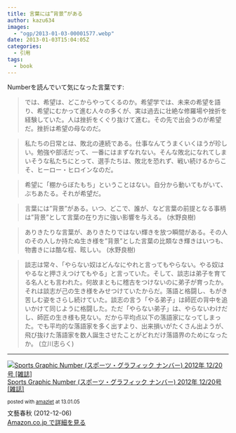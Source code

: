 ```yaml
---
title: 言葉には”背景”がある
author: kazu634
images:
  - "ogp/2013-01-03-00001577.webp"
date: 2013-01-03T15:04:05Z
categories:
  - 引用
tags:
  - book
---
```

Numberを読んでいて気になった言葉です:

> では、希望は、どこからやってくるのか。希望学では、未来の希望を語り、希望にむかって進む人々の多くが、実は過去に壮絶な修羅場や挫折を経験していた。人は挫折をくぐり抜けて進む。その先で出会うのが希望だ。挫折は希望の母なのだ。

> 私たちの日常とは、敗北の連続である。仕事なんてうまくいくほうが珍しい。勉強や部活だって、一番にはまずなれない。そんな敗北になれてしまいそうな私たちにとって、選手たちは、敗北を恐れず、戦い続けるからこそ、ヒーロー・ヒロインなのだ。

> 希望に「棚からぼたもち」ということはない。自分から動いてもがいて、ぶちあたる。それが希望だ。

> 言葉には&#8221;背景&#8221;がある。いつ、どこで、誰が、など言葉の前提となる事柄は&#8221;背景&#8221;として言葉の在り方に強い影響を与える。 (水野良樹)

> ありきたりな言葉が、ありきたりではない輝きを放つ瞬間がある。その人のその人しか持たぬ生き様を&#8221;背景&#8221;とした言葉の比類なき輝きはいつも、物書きには酷な程、眩しい。 (水野良樹)

> 談志は常々、「やらない奴はどんなにやれと言ってもやらない。やる奴はやるなと押さえつけてもやる」と言っていた。そして、談志は弟子を育てる名人とも言われた。何故まともに稽古をつけないのに弟子が育ったか。それは談志が己の生き様をみせつけていたからだ。落語と格闘し、もがき苦しむ姿をさらし続けていた。談志の言う「やる弟子」は師匠の背中を追いかけて同じように格闘した。ただ「やらない弟子」は、やらないわけだし、師匠の生き様も見ない。だから平均点以下の落語家になってしまった。でも平均的な落語家を多く出すより、出来損いがたくさん出ようが、飛び抜けた落語家を数人誕生させたことがどれだけ落語界のためになったか。 (立川志らく)

* * *

<div class="amazlet-box" style="margin-bottom: 0px;">
<div class="amazlet-image" style="float: left; margin: 0px 12px 1px 0px;">
<a href="https://www.amazon.co.jp/exec/obidos/ASIN/B00A9WFU3G/simsnes-22/ref=nosim/" onclick="__gaTracker('send', 'event', 'outbound-article', 'https://www.amazon.co.jp/exec/obidos/ASIN/B00A9WFU3G/simsnes-22/ref=nosim/', '');" target="_blank" name="amazletlink"><img style="border: none;" src="https://images-na.ssl-images-amazon.com/images/I/51V7hhcYiML._SL160_.jpg" alt="Sports Graphic Number (スポーツ・グラフィック ナンバー) 2012年 12/20号 [雑誌]" /></a>
</div>

<div class="amazlet-info" style="line-height: 120%; margin-bottom: 10px;">
<div class="amazlet-name" style="margin-bottom: 10px; line-height: 120%;">
<p>
<a href="https://www.amazon.co.jp/exec/obidos/ASIN/B00A9WFU3G/simsnes-22/ref=nosim/" onclick="__gaTracker('send', 'event', 'outbound-article', 'https://www.amazon.co.jp/exec/obidos/ASIN/B00A9WFU3G/simsnes-22/ref=nosim/', 'Sports Graphic Number (スポーツ・グラフィック ナンバー) 2012年 12/20号 [雑誌]');" target="_blank" name="amazletlink">Sports Graphic Number (スポーツ・グラフィック ナンバー) 2012年 12/20号 [雑誌]</a>
</p>

<div class="amazlet-powered-date" style="font-size: 80%; margin-top: 5px; line-height: 120%;">
        posted with <a href="http://www.amazlet.com/" onclick="__gaTracker('send', 'event', 'outbound-article', 'http://www.amazlet.com/', 'amazlet');" title="amazlet"  target="_blank">amazlet</a> at 13.01.05
</div>
</div>

<div class="amazlet-detail">
      文藝春秋 (2012-12-06)
</div>

<div class="amazlet-sub-info" style="float: left;">
<div class="amazlet-link" style="margin-top: 5px;">
<a href="https://www.amazon.co.jp/exec/obidos/ASIN/B00A9WFU3G/simsnes-22/ref=nosim/" onclick="__gaTracker('send', 'event', 'outbound-article', 'https://www.amazon.co.jp/exec/obidos/ASIN/B00A9WFU3G/simsnes-22/ref=nosim/', 'Amazon.co.jp で詳細を見る');" target="_blank" name="amazletlink">Amazon.co.jp で詳細を見る</a>
</div>
</div>
</div>

<div class="amazlet-footer" style="clear: left;">
</div>
</div>

